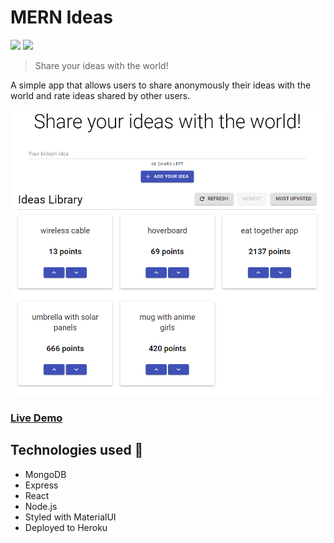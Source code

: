 # MERN Ideas

![](https://hits.seeyoufarm.com/api/count/incr/badge.svg?url=https%3A%2F%2Fgithub.com%2Fkartonixon%2Fmern-ideas&count_bg=%2379C83D&title_bg=%23555555&icon=github.svg&icon_color=%23E7E7E7&title=visits&edge_flat=false)
![](https://img.shields.io/github/issues/kartonixon/mern-ideas)

> Share your ideas with the world!

A simple app that allows users to share anonymously their ideas with the world and rate ideas shared by other users.

![](preview.gif)

### [Live Demo](https://mern-ideas.herokuapp.com/)

## Technologies used 🔧

- MongoDB
- Express
- React
- Node.js
- Styled with MaterialUI
- Deployed to Heroku
